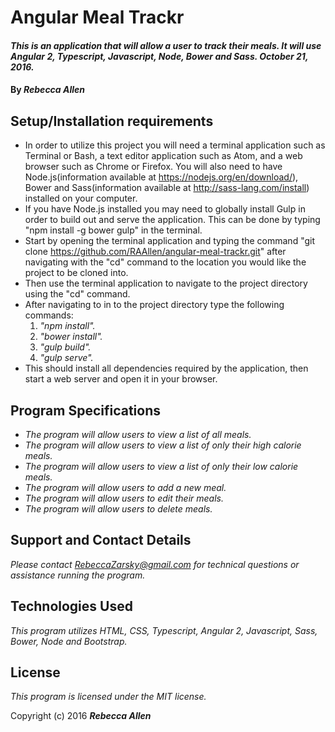 # Angular Meal Trackr

#### _This is an application that will allow a user to track their meals. It will use Angular 2, Typescript, Javascript, Node, Bower and Sass.  October 21, 2016._

#### By _**Rebecca Allen**_

## Setup/Installation requirements

* In order to utilize this project you will need a terminal application such as Terminal or Bash, a text editor application such as Atom, and a web browser such as Chrome or Firefox. You will also need to have Node.js(information available at https://nodejs.org/en/download/), Bower and Sass(information available at http://sass-lang.com/install) installed on your computer.
* If you have Node.js installed you may need to globally install Gulp in order to build out and serve the application. This can be done by typing "npm install -g bower gulp" in the terminal.
* Start by opening the terminal application and typing the command "git clone https://github.com/RAAllen/angular-meal-trackr.git" after navigating with the "cd" command to the location you would like the project to be cloned into.
* Then use the terminal application to navigate to the project directory using the "cd" command.
* After navigating to in to the project directory type the following commands:
    1. _"npm install"._
    2. _"bower install"._
    3. _"gulp build"._
    4. _"gulp serve"._
* This should install all dependencies required by the application, then start a web server and open it in your browser.

## Program Specifications

* _The program will allow users to view a list of all meals._
* _The program will allow users to view a list of only their high calorie meals._
* _The program will allow users to view a list of only their low calorie meals._
* _The program will allow users to add a new meal._
* _The program will allow users to edit their meals._
* _The program will allow users to delete meals._

## Support and Contact Details

_Please contact RebeccaZarsky@gmail.com for technical questions or assistance running the program._

## Technologies Used

_This program utilizes HTML, CSS, Typescript, Angular 2, Javascript, Sass, Bower, Node and Bootstrap._

## License

*This program is licensed under the MIT license.*

Copyright (c) 2016 **_Rebecca Allen_**
